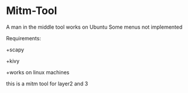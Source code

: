 # Mitm-Tool
A man in the middle tool works on Ubuntu
Some menus not implemented

Requirements:

+scapy

+kivy

+works on linux machines


this is a mitm tool for layer2 and 3
